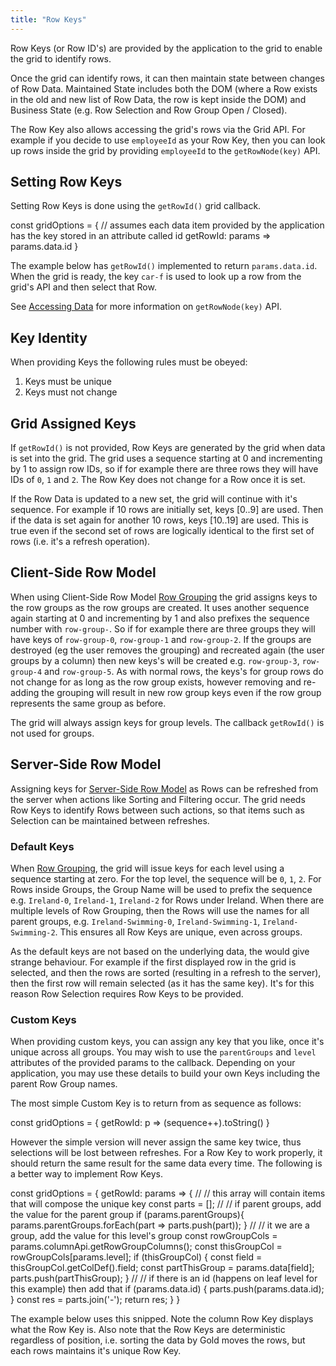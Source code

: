 ```yaml
---
title: "Row Keys"
---
```


Row Keys (or Row ID's) are provided by the application to the grid to enable the grid to identify rows.

Once the grid can identify rows, it can then maintain state between changes of Row Data. Maintained State includes both the DOM (where a Row exists in the old and new list of Row Data, the row is kept inside the DOM) and Business State (e.g. Row Selection and Row Group Open / Closed).

The Row Key also allows accessing the grid's rows via the Grid API. For example if you decide to use `employeeId` as your Row Key, then you can look up rows inside the grid by providing `employeeId` to the `getRowNode(key)` API.

## Setting Row Keys

Setting Row Keys is done using the `getRowId()` grid callback.

<snippet>
const gridOptions = {
    // assumes each data item provided by the application has the key stored in an attribute called id
    getRowId: params => params.data.id
}
</snippet>

<interface-documentation interfaceName='GetRowKeyParams'></interface-documentation>

The example below has `getRowId()` implemented to return `params.data.id`. When the grid is ready, the key `car-f` is used to look up a row from the grid's API and then select that Row.

<grid-example title='Get Row Key' name='get-row-key' type='generated' options=' { "modules": ["clientside"] }'></grid-example>

See [Accessing Data](/accessing-data/) for more information on `getRowNode(key)` API.

## Key Identity

When providing Keys the following rules must be obeyed:

1. Keys must be unique
1. Keys must not change

## Grid Assigned Keys

If `getRowId()` is not provided, Row Keys are generated by the grid when data is set into the grid. The grid uses a sequence starting at 0 and incrementing by 1 to assign row IDs, so if for example there are three rows they will have IDs of `0`, `1` and `2`. The Row Key does not change for a Row once it is set.

If the Row Data is updated to a new set, the grid will continue with it's sequence. For example if 10 rows are initially set, keys [0..9] are used. Then if the data is set again for another 10 rows, keys [10..19] are used. This is true even if the second set of rows are logically identical to the first set of rows (i.e. it's a refresh operation).

## Client-Side Row Model

When using Client-Side Row Model [Row Grouping](/grouping/) the grid assigns keys to the row groups as the row groups are created. It uses 
another sequence again starting at 0 and incrementing by 1 and also prefixes the sequence number with `row-group-`. 
So if for example there are three groups they will have keys of `row-group-0`, `row-group-1` and `row-group-2`. If the 
groups are destroyed (eg the user removes the grouping) and recreated again (the user groups by a column) then new keys's 
will be created e.g. `row-group-3`, `row-group-4` and `row-group-5`. As with normal rows, the keys's for group rows do 
not change for as long as the row group exists, however removing and re-adding the grouping will result in new row 
group keys even if the row group represents the same group as before.

The grid will always assign keys for group levels. The callback `getRowId()` is not used for groups.

## Server-Side Row Model

Assigning keys for [Server-Side Row Model](/server-side-row-model/) as Rows can be refreshed from the server when actions like Sorting and Filtering occur. The grid needs Row Keys to identify Rows between such actions, so that items such as Selection can be maintained between refreshes.

### Default Keys

When [Row Grouping](/server-side-model-grouping/), the grid will issue keys for each level using a sequence starting at zero. For the top level, the sequence will be `0`, `1`, `2`. For Rows inside Groups, the Group Name will be used to prefix the sequence e.g. `Ireland-0`, `Ireland-1`, `Ireland-2` for Rows under Ireland. When there are multiple levels of Row Grouping, then the Rows will use the names for all parent groups, e.g. `Ireland-Swimming-0`, `Ireland-Swimming-1`, `Ireland-Swimming-2`. This ensures all Row Keys are unique, even across groups.

As the default keys are not based on the underlying data, the would give strange behaviour. For example if the first displayed row in the grid is selected, and then the rows are sorted (resulting in a refresh to the server), then the first row will remain selected (as it has the same key). It's for this reason Row Selection requires Row Keys to be provided.
### Custom Keys

When providing custom keys, you can assign any key that you like, once it's unique across all groups. You may wish to use the `parentGroups` and `level` attributes of the provided params to the callback. Depending on your application, you may use these details to build your own Keys including the parent Row Group names.

The most simple Custom Key is to return from as sequence as follows:

<snippet suppressFrameworkContext=true>
const gridOptions = {
    getRowId: p => (sequence++).toString()
}
</snippet>

However the simple version will never assign the same key twice, thus selections will be lost between refreshes. For a Row Key to work properly, it should return the same result for the same data every time. The following is a better way to implement Row Keys.

<snippet suppressFrameworkContext=true>
const gridOptions = {
    getRowId: params => {
        //
        // this array will contain items that will compose the unique key
        const parts = [];
        //
        // if parent groups, add the value for the parent group
        if (params.parentGroups){
            params.parentGroups.forEach(part => parts.push(part));
        }
        //
        // it we are a group, add the value for this level's group
        const rowGroupCols = params.columnApi.getRowGroupColumns();
        const thisGroupCol = rowGroupCols[params.level];
        if (thisGroupCol) {
            const field = thisGroupCol.getColDef().field;
            const partThisGroup = params.data[field];
            parts.push(partThisGroup);
        }
        //
        // if there is an id (happens on leaf level for this example) then add that
        if (params.data.id) {
            parts.push(params.data.id);      
        }
        const res = parts.join('-');
        return res;
    }
}
</snippet>

The example below uses this snipped. Note the column Row Key displays what the Row Key is. Also note that the Row Keys are deterministic regardless of position, i.e. sorting the data by Gold moves the rows, but each rows maintains it's unique Row Key.

<grid-example title='Row Grouping' name='row-grouping' type='generated' options='{ "enterprise": true, "exampleHeight": 590, "extras": ["alasql"], "modules": ["serverside", "rowgrouping"] }'></grid-example>
